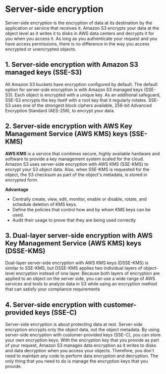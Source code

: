 # Server-side encryption
Server-side encryption is the encryption of data at its destination by the application or service that receives it. Amazon S3 encrypts your data at the object level as it writes it to disks in AWS data centers and decrypts it for you when you access it. As long as you authenticate your request and you have access permissions, there is no difference in the way you access encrypted or unencrypted objects.

## 1. Server-side encryption with Amazon S3 managed keys (SSE-S3)
All Amazon S3 buckets have encryption configured by default. The default option for server-side encryption is with Amazon S3 managed keys (SSE-S3). Each object is encrypted with a unique key. As an additional safeguard, SSE-S3 encrypts the key itself with a root key that it regularly rotates. SSE-S3 uses one of the strongest block ciphers available, 256-bit Advanced Encryption Standard (AES-256), to encrypt your data.

## 2. Server-side encryption with AWS Key Management Service (AWS KMS) keys (SSE-KMS)
**AWS KMS** is a service that combines secure, highly available hardware and software to provide a key management system scaled for the cloud. Amazon S3 uses server-side encryption with AWS KMS (SSE-KMS) to encrypt your S3 object data. Also, when SSE-KMS is requested for the object, the S3 checksum as part of the object's metadata, is stored in encrypted form.

**Advantage**
* Centrally create, view, edit, monitor, enable or disable, rotate, and schedule deletion of KMS keys.
* Define the policies that control how and by whom KMS keys can be used.
* Audit their usage to prove that they are being used correctly


## 3. Dual-layer server-side encryption with AWS Key Management Service (AWS KMS) keys (DSSE-KMS)
Dual-layer server-side encryption with AWS KMS keys (DSSE-KMS) is similar to SSE-KMS, but DSSE-KMS applies two individual layers of object-level encryption instead of one layer. Because both layers of encryption are applied to an object on the server side, you can use a wide range of AWS services and tools to analyze data in S3 while using an encryption method that can satisfy your compliance requirements

## 4. Server-side encryption with customer-provided keys (SSE-C)
Server-side encryption is about protecting data at rest. Server-side encryption encrypts only the object data, not the object metadata. By using server-side encryption with customer-provided keys (SSE-C), you can store your own encryption keys. With the encryption key that you provide as part of your request, Amazon S3 manages data encryption as it writes to disks and data decryption when you access your objects. Therefore, you don't need to maintain any code to perform data encryption and decryption. The only thing that you need to do is manage the encryption keys that you provide.